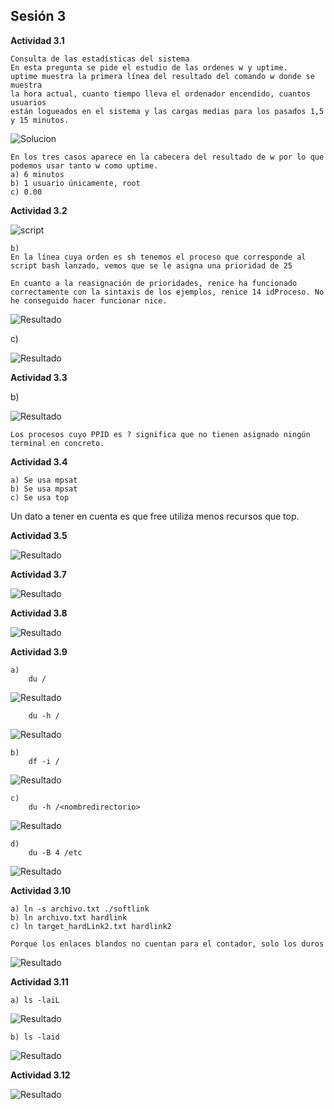 ## Sesión 3

**Actividad 3.1** 

    Consulta de las estadísticas del sistema
    En esta pregunta se pide el estudio de las ordenes w y uptime.
    uptime muestra la primera línea del resultado del comando w donde se muestra
    la hora actual, cuanto tiempo lleva el ordenador encendido, cuantos usuarios 
    están logueados en el sistema y las cargas medias para los pasados 1,5 y 15 minutos.



![Solucion](Ejercicio3_1.jpeg)

    En los tres casos aparece en la cabecera del resultado de w por lo que podemos usar tanto w como uptime.
    a) 6 minutos
    b) 1 usuario únicamente, root
    c) 0.00

**Actividad 3.2**

![script](Ejercicio32_script.jpeg)

    b)
    En la línea cuya orden es sh tenemos el proceso que corresponde al script bash lanzado, vemos que se le asigna una prioridad de 25

    En cuanto a la reasignación de prioridades, renice ha funcionado correctamente con la sintaxis de los ejemplos, renice 14 idProceso. No he conseguido hacer funcionar nice.
![Resultado](resultadoTop.jpeg)

c)

![Resultado](resultadoTime.jpeg)


**Actividad 3.3**


b)

![Resultado](Ejercicio3_3.jpeg)

    Los procesos cuyo PPID es ? significa que no tienen asignado ningún terminal en concreto.

**Actividad 3.4**

    a) Se usa mpsat
    b) Se usa mpsat
    c) Se usa top



Un dato a tener en cuenta es que free utiliza menos recursos que top.


**Actividad 3.5**

![Resultado](Ejercicio3_5.jpeg)




**Actividad 3.7**

![Resultado](Ejercicio3_7.jpeg)




**Actividad 3.8**

![Resultado](Ejercicio3_8.jpeg)

**Actividad 3.9**

    a) 
        du /


![Resultado](Ejercicio3_9_a.jpeg)


        du -h /


![Resultado](Ejercicio3_9_a2.jpeg)

    b)
        df -i /
![Resultado](Ejercicio3_9_b.jpeg)

    c)
        du -h /<nombredirectorio>

![Resultado](Ejercicio3_9_c.jpeg)
    
    d)
        du -B 4 /etc


![Resultado](Ejercicio3_9_d.jpeg)


**Actividad 3.10**

    a) ln -s archivo.txt ./softlink
    b) ln archivo.txt hardlink
    c) ln target_hardLink2.txt hardlink2

    Porque los enlaces blandos no cuentan para el contador, solo los duros


![Resultado](Ejercicio3_10.jpeg)


**Actividad 3.11**

    a) ls -laiL

![Resultado](Ejercicio3_11a.jpeg)

    b) ls -laid

![Resultado](Ejercicio3_11b.jpeg)


**Actividad 3.12**


![Resultado](Ejercicio3_12.jpeg)